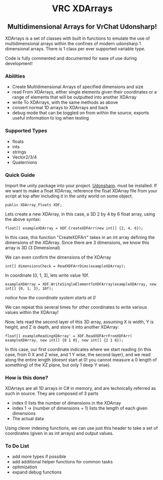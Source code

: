 <h1 align="center">VRC XDArrays</h1>
<h2 align="center">Multidimensional Arrays for VrChat Udonsharp!</h2>


XDArrays is a set of classes with built in functions to emulate the use of multidimensional arrays within the confines of modern udonsharp 1 dimensional arrays. There is 1 class per ever supported variable type.

Code is fully commented and documented for ease of use during development! 

<h3 align="Left">Abilities</h3>

* Create Multidimensional Arrays of specified dimensions and size  
* read From XDArrays, either single elements given their coordinates or a range of elements that will be outputted into another XDArray  
* write To XDArrays, with the same methods as above  
* convert normal 1D arrays to XDArrays and back  
* debug mode that can be toggled on from within the source, exports useful information to log when testing  
  

<h3 align="Left">Supported Types</h3>

* floats  
* ints  
* strings  
* Vector2/3/4  
* Quaternions  
  
  
<h3 align="Left">Quick Guide</h3>

Import the unity package into your project. [Udonsharp](https://github.com/MerlinVR/UdonSharp). must be installed. If we want to make a float XDArray, reference the float XDArray file from your script at top after including it in the unity world on some object.

```
public XDArray_Floats XDF;
```

Lets create a new XDArray, in this case, a 3D 2 by 4 by 6 float array, using the above syntax:
```
float[] exampleXDArray = XDF.CreateXDFArr(new int[] {2, 4, 6});
```
In this case, this function "CreateXDFArr" takes in an int array defining the dimensions of the XDArray. Since there are 3 dimensions, we know this array is 3D (3 Dimensional)


We can even confirm the dimensions of the XDArray
```
int[] dimensionsCheck = ReadXDFArrDims(exampleXDArray);
```

In coordinate [0, 1, 3], lets write value 10f.
```
exampleXDArray = XDF.WriteSingleElementToXDFArray(exampleXDArray, new int[] {0, 1, 3}, 10f);
```
*notice how the coordinate system starts at 0*

We can repeat this several times for other coordinates to write various values within the XDArray!


Now, lets read the second layer of this 3D array, assuming X is width, Y is height, and Z is depth, and store it into another XDArray:
```
float[] exampleReadingXDArray' = XDF.ReadXDFArrFromXDFArr( exampleXDArray, new int[] {0 1 0}, new int[] {2 1 6});
```
In this case, our first coordinate indicates where we start reading (in this case, from 0 X and Z wise, and 1 Y wise, the second layer), and we read along the entire length (doesnt start at 0! you cannot measure a 0 length of something) of the XZ plane, but only 1 deep Y wise).

<h3 align="Left">How is this done?</h3>

XDArrays are all 1D arrays in C# in memory, and are technically referred as such in source.
They are composed of 3 parts

- index 0 lists the number of dimensions in the XDArray
- index 1 -> (number of dimensions + 1) lists the length of each given dimensions
- The actual data

Using clever indexing functions, we can use just this header to take a set of coordinates (given in as int arrays) and output values.

<h3 align="Left">To Do List</h3>

- add more types if possible
- add additional helper functions for common tasks
- optimization
- expand debug functions
